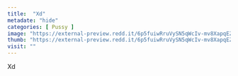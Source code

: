 ```yaml
---
title:  "Xd"
metadate: "hide"
categories: [ Pussy ]
image: "https://external-preview.redd.it/6p5fuiwRruVySN5qWcIv-mv8XapqEZh1w7UNEcnVc-M.jpg?auto=webp&s=549be04669e81609e0982aa8389696971fb28824"
thumb: "https://external-preview.redd.it/6p5fuiwRruVySN5qWcIv-mv8XapqEZh1w7UNEcnVc-M.jpg?width=216&crop=smart&auto=webp&s=7e5d69d9826e82ba07229579dca58bcbeadb54c1"
visit: ""
---
```

Xd
